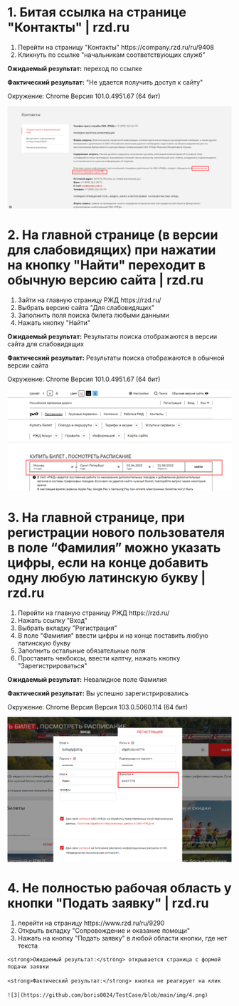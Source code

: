 <h1>1. Битая ссылка на странице "Контакты" | rzd.ru</h1>

<ol><li>Перейти на страницу "Контакты" https://company.rzd.ru/ru/9408</li>
  <li>Кликнуть по ссылке "начальникам соответствующих служб"</li></ol>

<strong>Ожидаемый результат:</strong> переход по ссылке

<strong>Фактический результат:</strong> "Не удается получить доступ к сайту"

Окружение: Chrome Версия 101.0.4951.67 (64 бит)

![1](https://github.com/boris0024/TestCase/blob/main/img/1.png)


<h1>2. На главной странице (в версии для слабовидящих) при нажатии на кнопку "Найти" переходит в обычную версию сайта | rzd.ru</h1>

<ol><li>Зайти на главную страницу РЖД https://rzd.ru/</li>
  <li>Выбрать версию сайта "Для слабовидящих"</li>
  <li>Заполнить поля поиска билета любыми данными</li>
  <li>Нажать кнопку "Найти"</li></ol>
  
<strong>Ожидаемый результат:</strong> Результаты поиска отображаются в версии сайта для слабовидящих

<strong>Фактический результат:</strong> Результаты поиска отображаются в обычной версии сайта

Окружение: Chrome Версия 101.0.4951.67 (64 бит)

![2](https://github.com/boris0024/TestCase/blob/main/img/2.png)


<h1>3. На главной странице, при регистрации нового пользователя в поле “Фамилия” можно указать цифры, если на конце добавить одну любую латинскую букву | rzd.ru</h1>

<ol><li>Перейти на главную страницу РЖД https://rzd.ru/</li>
  <li>Нажать ссылку "Вход"</li>
  <li>Выбрать вкладку "Регистрация"</li>
  <li>В поле "Фамилия" ввести цифры и на конце поставить любую латинскую букву</li>
  <li>Заполнить остальные обязательные поля</li>
  <li>Проставить чекбоксы, ввести каптчу, нажать кнопку "Зарегистрироваться"</li></ol>
  
  <strong>Ожидаемый результат:</strong> Невалидное поле Фамилия 
  
  <strong>Фактический результат:</strong> Вы успешно зарегистрировались
  
  Окружение: Chrome Версия Версия 103.0.5060.114 (64 бит)
  
  ![3](https://github.com/boris0024/TestCase/blob/main/img/3.png)
  
  
  <h1>4. Не полностью рабочая область у кнопки "Подать заявку" | rzd.ru</h1>
  
  <ol><li>перейти на страницу https://www.rzd.ru/ru/9290</li>
    <li>Открыть вкладку "Сопровождение и оказание помощи"</li>
    <li>Нажать на кнопку "Подать заявку" в любой области кнопки, где нет текста</li></ol>
    
    <strong>Ожидаемый результат:</strong> открывается страница с формой подачи заявки
    
    <strong>Фактический результат:</strong> кнопка не реагирует на клик
    
    ![3](https://github.com/boris0024/TestCase/blob/main/img/4.png)


    
  
